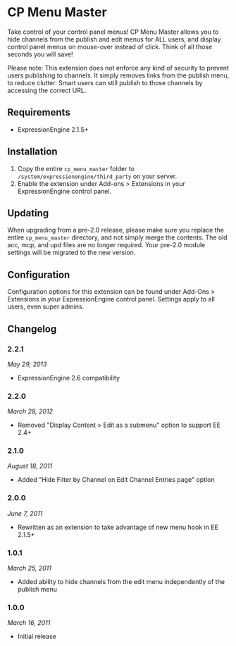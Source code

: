 CP Menu Master
==============

Take control of your control panel menus! CP Menu Master allows you to hide channels from the
publish and edit menus for ALL users, and display control panel menus on mouse-over instead of
click. Think of all those seconds you will save!

Please note: This extension does not enforce any kind of security to prevent users publishing
to channels. It simply removes links from the publish menu, to reduce clutter. Smart users
can still publish to those channels by accessing the correct URL.

Requirements
------------

* ExpressionEngine 2.1.5+

Installation
------------

1. Copy the entire `cp_menu_master` folder to `/system/expressionengine/third_party` on your server.
2. Enable the extension under Add-ons > Extensions in your ExpressionEngine control panel.

Updating
--------

When upgrading from a pre-2.0 release, please make sure you replace the entire ``cp_menu_master``
directory, and not simply merge the contents. The old acc, mcp, and upd files are no longer
required. Your pre-2.0 module settings will be migrated to the new version.

Configuration
-------------

Configuration options for this extension can be found under Add-Ons > Extensions in your
ExpressionEngine control panel. Settings apply to all users, even super admins.

Changelog
---------

### 2.2.1
*May 29, 2013*

* ExpressionEngine 2.6 compatibility

### 2.2.0
*March 28, 2012*

* Removed "Display Content > Edit as a submenu" option to support EE 2.4+

### 2.1.0
*August 18, 2011*

* Added "Hide Filter by Channel on Edit Channel Entries page" option

### 2.0.0
*June 7, 2011*

* Rewritten as an extension to take advantage of new menu hook in EE 2.1.5+

### 1.0.1
*March 25, 2011*

* Added ability to hide channels from the edit menu independently of the publish menu

### 1.0.0
*March 16, 2011*

* Initial release
